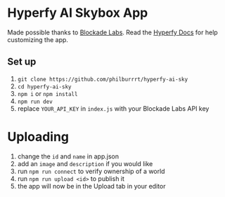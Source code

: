 # Hyperfy AI Skybox App

Made possible thanks to [Blockade Labs](https://twitter.com/BlockadeLabs).
Read the [Hyperfy Docs](https://docs.hyperfy.io/) for help customizing the app.

## Set up

1. `git clone https://github.com/philburrrt/hyperfy-ai-sky`
2. `cd hyperfy-ai-sky`
3. `npm i` or `npm install`
4. `npm run dev`
5. replace `YOUR_API_KEY` in `index.js` with your Blockade Labs API key

# Uploading

1. change the `id` and `name` in app.json
2. add an `image` and `description` if you would like
3. run `npm run connect` to verify ownership of a world
4. run `npm run upload <id>` to publish it
5. the app will now be in the Upload tab in your editor
